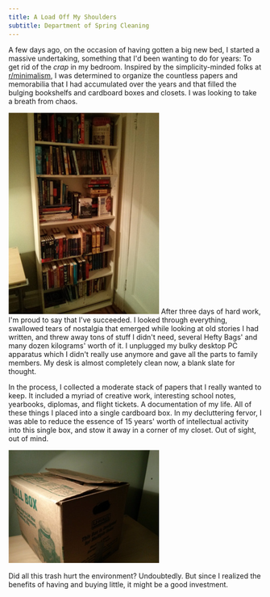 ```yaml
---
title: A Load Off My Shoulders
subtitle: Department of Spring Cleaning
---
```

A few days ago, on the occasion of having gotten a big new bed, I started a massive undertaking, something that I'd been wanting to do for years: To get rid of the _crap_ in my bedroom. Inspired by the simplicity-minded folks at [r/minimalism](http://www.reddit.com/r/minimalism),  I was determined to organize the countless papers and memorabilia that I had accumulated over the years and that filled the bulging bookshelfs and cardboard boxes and closets. I was looking to take a breath from chaos.

&#x20;<img src="img/bookcase1.jpg" class="left-aligned medium-size"> After three days of hard work, I'm proud to say that I've succeeded. I looked through everything, swallowed tears of nostalgia that emerged while looking at old stories I had written, and threw away tons of stuff I didn't need, several Hefty Bags' and many dozen kilograms' worth of it. I unplugged my bulky desktop PC apparatus which I didn't really use anymore and gave all the parts to family members. My desk is almost completely clean now, a blank slate for thought.

In the process, I collected a moderate stack of papers that I really wanted to keep. It included a myriad of creative work, interesting school notes, yearbooks, diplomas, and flight tickets. A documentation of my life. All of these things I placed into a single cardboard box. In my decluttering fervor, I was able to reduce the essence of 15 years' worth of intellectual activity into this single box, and stow it away in a corner of my closet. Out of sight, out of mind.

![The box into which I condensed my life](img/box.jpg)

Did all this trash hurt the environment? Undoubtedly. But since I realized the benefits of having and buying little, it might be a good investment. 
